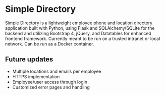 # Simple Directory

Simple Directory is a lightweight employee phone and location directory application built with Python, using Flask and SQLAlchemy/SQLite for the backend and utilizing Bootstrap 4, jQuery, and Datatables for enhanced frontend framework.  Currently meant to be run on a trusted intranet or local network.  Can be run as a Docker container.


## Future updates

- Multiple locations and emails per employee
- HTTPS implementation
- Employee/user access through login
- Customized error pages and handling
